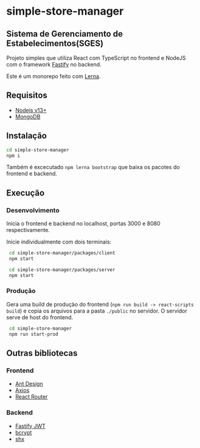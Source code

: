 # simple-store-manager

## Sistema de Gerenciamento de Estabelecimentos(SGES)

Projeto simples que utiliza React com TypeScript no frontend e NodeJS com o framework [Fastify](https://www.fastify.io/) no backend.

Este é um monorepo feito com [Lerna](https://github.com/lerna/lerna).

## Requisitos

-   [Nodejs v13+](https://nodejs.org)
-   [MongoDB](https://www.mongodb.com/try/download/community)

## Instalação

```bash
cd simple-store-manager
npm i
```

Também é excecutado `npm lerna bootstrap` que baixa os pacotes do frontend e backend.

## Execução

### Desenvolvimento

Inicia o frontend e backend no localhost, portas 3000 e 8080 respectivamente.

Inicie individualmente com dois terminais:

```bash
 cd simple-store-manager/packages/client
 npm start
```

```bash
 cd simple-store-manager/packages/server
 npm start
```

### Produção

Gera uma build de produção do frontend (`npm run build -> react-scripts build`) e copia os arquivos para a pasta `./public` no servidor. O servidor serve de host do frontend.

```bash
 cd simple-store-manager
 npm run start-prod
```

## Outras bibliotecas

### Frontend

-   [Ant Design](https://ant.design/)
-   [Axios](https://github.com/axios/axios)
-   [React Router](https://reactrouter.com/web/guides/quick-start)

### Backend

-   [Fastify JWT](https://github.com/fastify/fastify-jwt)
-   [bcrypt](https://github.com/dcodeIO/bcrypt.js#readme)
-   [shx](https://github.com/shelljs/shx#readme)
